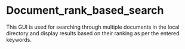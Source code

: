 # Document_rank_based_search
This GUI is used for searching through multiple documents in the local directory and display results based on their ranking as per the entered keywords.
